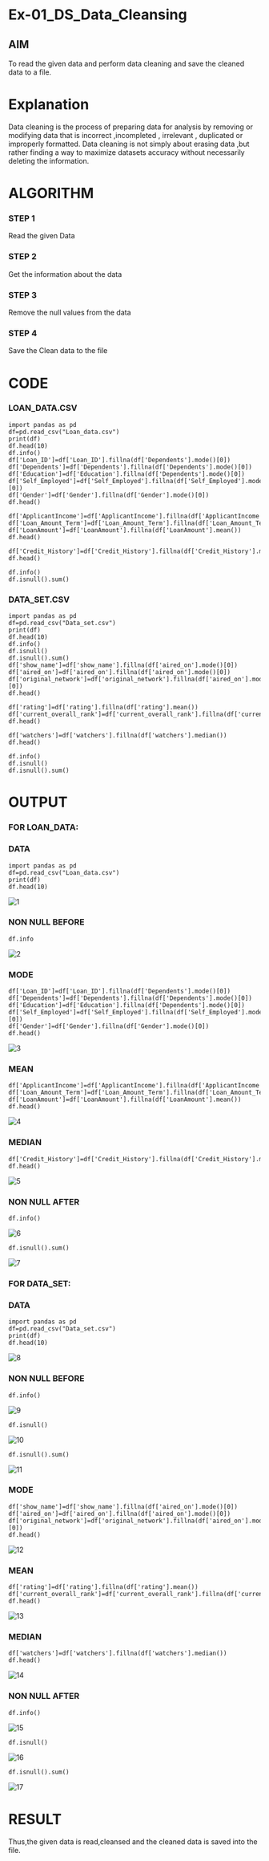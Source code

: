 # Ex-01_DS_Data_Cleansing


## AIM
To read the given data and perform data cleaning and save the cleaned data to a file. 

# Explanation
Data cleaning is the process of preparing data for analysis by removing or modifying data that is incorrect ,incompleted , irrelevant , duplicated or improperly formatted. 
Data cleaning is not simply about erasing data ,but rather finding a way to maximize datasets accuracy without necessarily deleting the information. 

# ALGORITHM
### STEP 1
Read the given Data
### STEP 2
Get the information about the data
### STEP 3
Remove the null values from the data
### STEP 4
Save the Clean data to the file

# CODE
### LOAN_DATA.CSV
````
import pandas as pd
df=pd.read_csv("Loan_data.csv")
print(df)
df.head(10)
df.info()
df['Loan_ID']=df['Loan_ID'].fillna(df['Dependents'].mode()[0])
df['Dependents']=df['Dependents'].fillna(df['Dependents'].mode()[0])
df['Education']=df['Education'].fillna(df['Dependents'].mode()[0])
df['Self_Employed']=df['Self_Employed'].fillna(df['Self_Employed'].mode()[0])
df['Gender']=df['Gender'].fillna(df['Gender'].mode()[0])
df.head()

df['ApplicantIncome']=df['ApplicantIncome'].fillna(df['ApplicantIncome'].mean())
df['Loan_Amount_Term']=df['Loan_Amount_Term'].fillna(df['Loan_Amount_Term'].mean())
df['LoanAmount']=df['LoanAmount'].fillna(df['LoanAmount'].mean())
df.head()

df['Credit_History']=df['Credit_History'].fillna(df['Credit_History'].median())
df.head()

df.info()
df.isnull().sum()
````
### DATA_SET.CSV
````
import pandas as pd
df=pd.read_csv("Data_set.csv")
print(df)
df.head(10)
df.info()
df.isnull()
df.isnull().sum()
df['show_name']=df['show_name'].fillna(df['aired_on'].mode()[0])
df['aired_on']=df['aired_on'].fillna(df['aired_on'].mode()[0])
df['original_network']=df['original_network'].fillna(df['aired_on'].mode()[0])
df.head()

df['rating']=df['rating'].fillna(df['rating'].mean())
df['current_overall_rank']=df['current_overall_rank'].fillna(df['current_overall_rank'].mean())
df.head()

df['watchers']=df['watchers'].fillna(df['watchers'].median())
df.head()

df.info()
df.isnull()
df.isnull().sum()
````
# OUTPUT
### FOR LOAN_DATA:
### DATA
````
import pandas as pd
df=pd.read_csv("Loan_data.csv")
print(df)
df.head(10)
````
![1](https://github.com/Aakash0407/ODD2023-Datascience-Ex01/assets/118799103/e56346b9-5358-4755-9fa9-0731384d7875)
### NON NULL BEFORE
````
df.info
````
![2](https://github.com/Aakash0407/ODD2023-Datascience-Ex01/assets/118799103/bcdd59da-892b-4b61-aea5-90c31b7fdff5)
### MODE
````
df['Loan_ID']=df['Loan_ID'].fillna(df['Dependents'].mode()[0])
df['Dependents']=df['Dependents'].fillna(df['Dependents'].mode()[0])
df['Education']=df['Education'].fillna(df['Dependents'].mode()[0])
df['Self_Employed']=df['Self_Employed'].fillna(df['Self_Employed'].mode()[0])
df['Gender']=df['Gender'].fillna(df['Gender'].mode()[0])
df.head()
````
![3](https://github.com/Aakash0407/ODD2023-Datascience-Ex01/assets/118799103/219a6d74-2cf9-4385-9a10-e2612b3bc28f)
### MEAN
````
df['ApplicantIncome']=df['ApplicantIncome'].fillna(df['ApplicantIncome'].mean())
df['Loan_Amount_Term']=df['Loan_Amount_Term'].fillna(df['Loan_Amount_Term'].mean())
df['LoanAmount']=df['LoanAmount'].fillna(df['LoanAmount'].mean())
df.head()
````
![4](https://github.com/Aakash0407/ODD2023-Datascience-Ex01/assets/118799103/326bd78c-ea1c-4502-a090-0c858b90392c)
### MEDIAN
````
df['Credit_History']=df['Credit_History'].fillna(df['Credit_History'].median())
df.head()
````
![5](https://github.com/Aakash0407/ODD2023-Datascience-Ex01/assets/118799103/ff17ebcb-2b94-4fc1-a3cd-e6de2825a5e4)
### NON NULL AFTER
````
df.info()
````
![6](https://github.com/Aakash0407/ODD2023-Datascience-Ex01/assets/118799103/8b3d8ad9-670e-4765-b931-fd8f17896b07)
````
df.isnull().sum()
````
![7](https://github.com/Aakash0407/ODD2023-Datascience-Ex01/assets/118799103/bd92664f-5dda-4fb8-a785-24bfe8f23830)
### FOR DATA_SET:
### DATA
````
import pandas as pd
df=pd.read_csv("Data_set.csv")
print(df)
df.head(10)
````
![8](https://github.com/Aakash0407/ODD2023-Datascience-Ex01/assets/118799103/f088086c-bab3-4a3b-a14a-407209394c15)
### NON NULL BEFORE
````
df.info()
````
![9](https://github.com/Aakash0407/ODD2023-Datascience-Ex01/assets/118799103/19b2df64-70aa-4b25-a0c4-e01864623991)
````
df.isnull()
````
![10](https://github.com/Aakash0407/ODD2023-Datascience-Ex01/assets/118799103/0ce02807-0898-4881-96e9-c0a05b4c3275)
````
df.isnull().sum()
````
![11](https://github.com/Aakash0407/ODD2023-Datascience-Ex01/assets/118799103/f82ae558-0de5-4473-9f26-f57036bef55c)
### MODE
````
df['show_name']=df['show_name'].fillna(df['aired_on'].mode()[0])
df['aired_on']=df['aired_on'].fillna(df['aired_on'].mode()[0])
df['original_network']=df['original_network'].fillna(df['aired_on'].mode()[0])
df.head()
````
![12](https://github.com/Aakash0407/ODD2023-Datascience-Ex01/assets/118799103/6a6b6c93-f4a9-4839-89a2-8c4e04f03772)
### MEAN
````
df['rating']=df['rating'].fillna(df['rating'].mean())
df['current_overall_rank']=df['current_overall_rank'].fillna(df['current_overall_rank'].mean())
df.head()
````
![13](https://github.com/Aakash0407/ODD2023-Datascience-Ex01/assets/118799103/d45490eb-f685-4b1d-8fbc-f2d9d32188ae)
### MEDIAN
````
df['watchers']=df['watchers'].fillna(df['watchers'].median())
df.head()
````
![14](https://github.com/Aakash0407/ODD2023-Datascience-Ex01/assets/118799103/ec53fe34-539b-4abf-8a49-3a0770f1b8b6)
### NON NULL AFTER
````
df.info()
````
![15](https://github.com/Aakash0407/ODD2023-Datascience-Ex01/assets/118799103/f38ef5d5-af1b-4c19-bd5d-14ee0427ac08)
````
df.isnull()
````
![16](https://github.com/Aakash0407/ODD2023-Datascience-Ex01/assets/118799103/4634d6c5-51ab-4972-a742-4b158c40d670)
````
df.isnull().sum()
````
![17](https://github.com/Aakash0407/ODD2023-Datascience-Ex01/assets/118799103/4611191e-159e-4a17-9170-8bdc523d8c93)

# RESULT
Thus,the given data is read,cleansed and the cleaned data is saved into the file.




